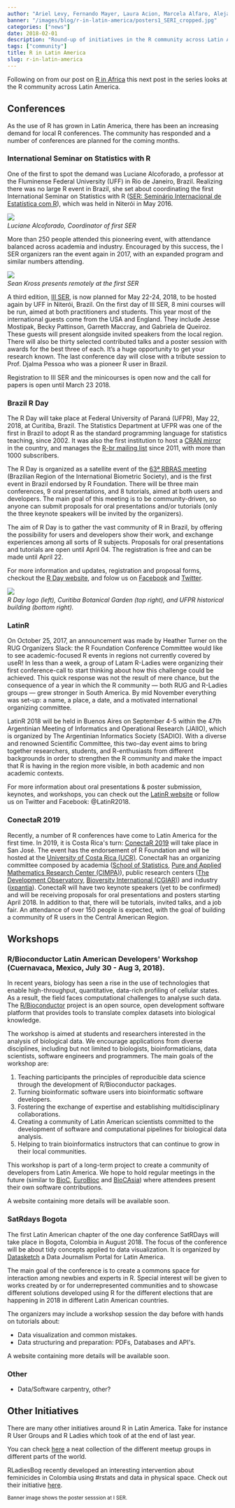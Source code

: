 ```yaml
---
author: "Ariel Levy, Fernando Mayer, Laura Acion, Marcela Alfaro, Alejandro Reyes, Juan Pablo Marín Díaz and Heather Turner"
banner: "/images/blog/r-in-latin-america/posters1_SERI_cropped.jpg"
categories: ["news"]
date: 2018-02-01
description: "Round-up of initiatives in the R community across Latin America."
tags: ["community"]
title: R in Latin America
slug: r-in-latin-america
---
```


Following on from our post on [R in Africa](http://forwards.github.io/blog/2017/12/01/r-in-africa/) this
next post in the series looks at the R community across Latin America.

<!--more-->

## Conferences

As the use of R has grown in Latin America, there has been an increasing demand
for local R conferences. The community has responded and a number of conferences
are planned for the coming months.

### International Seminar on Statistics with R

One of the first to spot the demand was Luciane Alcoforado, a professor at the
Fluminense Federal University (UFF) in Rio de Janeiro, Brazil. Realizing there was
no large R event in Brazil, she set about coordinating the first International
Seminar on Statistics with R ([SER: Seminário Internacional de Estatística com
R](http://serrio2016.weebly.com/)), which was held in Niterói in May 2016.

![](/images/blog/r-in-latin-america/Alcoforado2_ISER.png)
*<br/>Luciane Alcoforado, Coordinator of first SER*

More than 250 people attended this pioneering event, with attendance balanced
across academia and industry. Encouraged by this success, the I SER organizers
ran the event again in 2017, with an expanded program and similar numbers
attending.

![](/images/blog/r-in-latin-america/Sean_online_SERI_scaled.jpg)
*<br/>Sean Kross presents remotely at the first SER*

A third edition, [III SER](http://www.ser.uff.br/), is now planned for
May 22-24, 2018, to be hosted again by UFF in Niterói, Brazil.
On the first day of III SER, 8 mini courses will
be run, aimed at both practitioners and students. This year most of the
international guests come from the USA and England. They include
Jesse Mostipak, Becky Pattinson, Garreth Maccray, and Gabriela de Queiroz.
These guests will present alongside invited speakers from the local region. There
will also be thirty selected contributed talks and a poster session with
awards for the best three of each. It’s a huge opportunity to get your research
known. The last conference day will close
with a tribute session to Prof. Djalma Pessoa who was a pioneer R user
in Brazil.

Registration to III SER and the minicourses is open now and the call for papers
is open until March 23 2018.

### Brazil R Day

The R Day will take place at Federal University of Paraná (UFPR), May
22, 2018, at Curitiba, Brazil. The Statistics Department at UFPR was one
of the first in Brazil to adopt R as the standard programming language
for statistics teaching, since 2002. It was also the first institution
to host a [CRAN mirror](http://cran-r.c3sl.ufpr.br) in the country, and
manages the [R-br mailing
list](http://www.leg.ufpr.br/doku.php/software:rbr) since 2011, with
more than 1000 subscribers.

The R Day is organized as a satellite event of the [63ª RBRAS
meeting](http://rbras.org.br/rbras63/) (Brazilian Region of the
International Biometric Society), and is the first event in Brazil
endorsed by R Foundation. There will be three main conferences, 9 oral
presentations, and 8 tutorials, aimed at both users and developers. The
main goal of this meeting is to be community-driven, so anyone can
submit proposals for oral presentations and/or tutorials (only the three
keynote speakers will be invited by the organizers).

The aim of R Day is to gather the vast community of R in Brazil, by
offering the possibility for users and developers show their work, and
exchange experiences among all sorts of R subjects. Proposals for oral
presentations and tutorials are open until April 04. The registration is
free and can be made until April 22.

For more information and updates, registration and proposal forms,
checkout the [R Day website](http://rday.leg.ufpr.br), and folow us on
[Facebook](https://www.facebook.com/leg.ufpr/) and
[Twitter](https://twitter.com/LEG_UFPR).

![](/images/blog/r-in-latin-america/r-day.png)
*<br/>R Day logo (left), Curitiba Botanical Garden (top right), and UFPR
historical building (bottom right).*

### LatinR

On October 25, 2017, an announcement was made by Heather Turner on the RUG Organizers Slack: the R Foundation Conference Committee would like to see academic-focused R events in regions not currently covered by useR! In less than a week, a group of Latam R-Ladies were organizing their first conference-call to start thinking about how this challenge could be achieved. This quick response was not the result of mere chance, but the consequence of a year in which the R community — both RUG and R-Ladies groups — grew stronger in South America. By mid November everything was set-up: a name, a place, a date, and a motivated international organizing committee.

LatinR 2018 will be held in Buenos Aires on September 4-5 within the 47th Argentinian Meeting of Informatics and Operational Research (JAIIO), which is organized by The Argentinian Informatics Society (SADIO). With a diverse and renowned Scientific Committee, this two-day event aims to bring together researchers, students, and R-enthusiasts from different backgrounds in order to strengthen the R community and make the impact that R is having in the region more visible, in both academic and non academic contexts.

For more information about oral presentations & poster submission, keynotes, and workshops, you can check out the [LatinR website](http://latin-r.com/en) or follow us on Twitter and Facebook: @LatinR2018.

### ConectaR 2019

Recently, a number of R conferences have come to Latin America for the first time. In 2019, it is Costa Rica's turn: [ConectaR 2019](www.conectar2019.org) will take place in San José. The event has the endorsement of R Foundation and will be hosted at the [University of Costa Rica (UCR)](www.ucr.ac.cr). ConectaR has an organizing committee composed by academia ([School of Statistics](www.estadistica.ucr.ac.cr), [Pure and Applied Mathematics Research Center (CIMPA)](www.cimpa.ucr.ac.cr)), public research centers ([The Development Observatory](www.odd.ucr.ac.cr), [Bioversity International (CGIAR)](https://www.bioversityinternational.org/)) and industry ([ixpantia](www.ixpantia.com)). ConectaR will have two keynote speakers (yet to be confirmed) and will be receiving proposals for oral presentations and posters starting April 2018.  In addition to that, there will be tutorials, invited talks, and a job fair. An attendance of over 150 people is expected, with the goal of building a community of R users in the Central American Region.

## Workshops

### R/Bioconductor Latin American Developers' Workshop (Cuernavaca, Mexico, July 30 - Aug 3, 2018).

In recent years, biology has seen a rise in the use of technologies that enable high-throughput, quantitative, data-rich profiling of cellular states. As a result, the field faces computational challenges to analyse such data. The [R/Bioconductor](http://bioconductor.org/) project is an open source, open development software platform that provides tools to translate complex datasets into biological knowledge.

The workshop is aimed at students and researchers interested in the analysis of biological data. We encourage applications from diverse disciplines, including but not limited to biologists, bioinformaticians, data scientists, software engineers and programmers. The main goals of the workshop are:

1. Teaching participants the principles of reproducible data science through the development of R/Bioconductor packages.
2. Turning bioinformatic software users into bioinformatic software developers.
3. Fostering the exchange of expertise and establishing multidisciplinary collaborations.
4. Creating a community of Latin American scientists committed to the development of software and computational pipelines for biological data analysis.
5. Helping to train bioinformatics instructors that can continue to grow in their local communities.

This workshop is part of a long-term project to create a community of developers from Latin America. We hope to hold regular meetings in the future (similar to [BioC](https://bioconductor.org/help/course-materials/2017/BioC2017/), [EuroBioc](https://bioconductor.github.io/EuroBioc2017/) and [BioCAsia](https://www.abacbs.org/biocasia2016)) where attendees present their own software contributions.

A website containing more details will be available soon.

### SatRdays Bogota

The first Latin American chapter of the one day conference SatRDays will take place in Bogota, Colombia in August 2018. The focus of the conference will be about tidy concepts applied to data visualization. It is organized by [Datasketch](http://datasketch.co) a Data Journalism Portal for Latin America. 

The main goal of the conference is to create a commons space for interaction among newbies and experts in R. Special interest will be given to works created by or for underrepresented communities and to showcase different solutions developed using R for the different elections that are happening in 2018 in different Latin American countries.

The organizers may include a workshop session the day before with hands on tutorials about:
- Data visualization and common mistakes.
- Data structuring and preparation: PDFs, Databases and API's.

A website containing more details will be available soon. 

### Other

 - Data/Software carpentry, other?

## Other Initiatives

There are many other initiatives around R in Latin America.
Take for instance R User Groups and R Ladies which took of at the end of last year.

You can check [here](https://jumpingrivers.github.io/meetingsR/r-user-groups.html#south-america) a neat collection of the different meetup groups in different parts of the world.

RLadiesBog recently developed an interesting intervention about feminicides in Colombia using #rstats and data in physical space. Check out their initiative [here](https://www.datasketch.co/en/p/how-we-used-r-to-raise-alarms-about-feminicides-in-colombia).

<small>Banner image shows the poster sesssion at I SER.</small>
